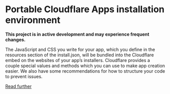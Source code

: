 # Portable Cloudflare Apps installation environment

__This project is in active development and may experience frequent changes.__

The JavaScript and CSS you write for your app, which you define in the resources section of the install.json, will be bundled into the Cloudflare embed on the websites of your app’s installers. Cloudflare provides a couple special values and methods which you can use to make app creation easier. We also have some recommendations for how to structure your code to prevent issues.

[Read further](https://www.cloudflare.com/apps/developer/docs/create-an-app/environment)

